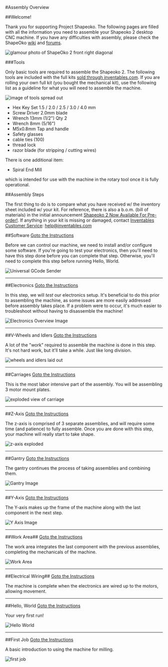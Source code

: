 #Assembly Overview

##Welcome!

Thank you for supporting Project Shapeoko. The following pages are filled with all the information you need to assemble your Shapeoko 2 desktop CNC machine.  If you have any difficulties with assembly, please check the ShapeOko [wiki](http://www.shapeoko.com/wiki) and [forums](http://www.shapeoko.com/forum/index.php).

![glamour photo of ShapeOko 2 front right diagonal](tPictures/shapeoko_2.jpg)


###Tools

Only basic tools are required to assemble the Shapeoko 2. The following tools are included with the full kits [sold through inventables.com](https://www.inventables.com/technologies/desktop-cnc-mill-kit-shapeoko-2). If you are rolling your own full kit (you bought the mechanical kit), use the following list as a guideline for what you will need to assemble the machine.

![image of tools spread out](tPictures/tool_kit.jpg)

* Hex Key Set 1.5 / 2.0 / 2.5 / 3.0 / 4.0 mm
* Screw Driver 2.0mm blade
* Wrench 13mm (1/2") Qty 2
* Wrench 8mm (5/16")
* M5x0.8mm Tap and handle
* Safety glasses
* cable ties (100)
* thread lock
* razor blade (for stripping / cutting wires)

There is one additional item:

* Spiral End Mill

which is intended for use with the machine in the rotary tool once it is fully operational.


##Assembly Steps

The first thing to do is to compare what you have received w/ the inventory sheet included w/ your kit. For reference, there is also a b.o.m. (bill of materials) in the initial announcement [Shapeoko 2 Now Available For Pre-order!](http://blog.inventables.com/2013/10/shapeoko-2-now-available-for-preorder.html). If anything in your kit is missing or damaged, contact [Inventables Customer Service](https://www.inventables.com/about): [help@inventables.com](mailto:help@inventables.com) 

##Software
[Goto the Instructions](software.html)

Before we can control our machine, we need to install and/or configure some software. If you're going to test your electronics, then you'll need to have this step done before you can complete that step. Otherwise, you'll need to complete this step before running Hello, World. 

![Universal GCode Sender](helloworld/ugs1_4.png)

---

##Electronics
[Goto the Instructions](electronics.html)

In this step, we will *test* our electronics setup. It's beneficial to do this prior to assembling the machine, as some issues are more easily addressed before assembly takes place. If a problem were to occur, it's much easier to troubleshoot without having to disassemble the machine!

![Electronics Overview Image](tPictures/so_electronics_parts_4.jpg)

---



##V-Wheels and Idlers
[Goto the Instructions](wheels.html)

A lot of the "work" required to assemble the machine is done in this step. It's not hard work, but it'll take a while. Just like long division.

![wheels and idlers laid out](tPictures/so_vw_iw_parts_4.jpg)

---

##Carriages
[Goto the Instructions](carriages.html)

This is the most labor intensive part of the assembly. You will be assembling 3 motor mount plates.

![exploded view of carriage](tPictures/so_motor_mount_carriages_parts_4.jpg)

---

##Z-Axis
[Goto the Instructions](zaxis.html)

The z-axis is comprised of 3 separate assemblies, and will require some time (and patience) to fully assemble. Once you are done with this step, your machine will really start to take shape. 

![z-axis exploded](tPictures/so_z_axis_parts_4.jpg)

---

##Gantry
[Goto the Instructions](gantry.html)

The gantry continues the process of taking assemblies and combining them.

![Gantry Image](tPictures/so_gantry_parts_4.jpg)

---

##Y-Axis
[Goto the Instructions](yaxis.html)

The Y-axis makes up the frame of the machine along with the last component in the next step.

![Y Axis Image](tPictures/so_y_axis_rail_parts_4.jpg)

---

##Work Area##
[Goto the Instructions](workarea.html)

The work area integrates the last component with the previous assemblies, completing the mechanicals of the machine.

![Work Area](tPictures/so_waste_board_parts_4.jpg)

---

##Electrical Wiring##
[Goto the Instructions](wiring.html)

The machine is complete when the electronics are wired up to the motors, allowing movement.

---

##Hello, World
[Goto the Instructions](helloworld.html)

Your very first run! 

![Hello World](helloworld/ugs_visualize_4.png)

---

##First Job
[Goto the Instructions](firstjob.html)

A basic introduction to using the machine for milling.

![first job](firstjob/mc_export_4.png)
